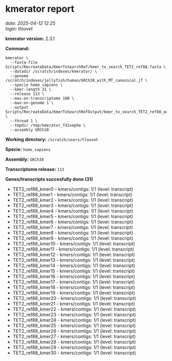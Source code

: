 # kmerator report
*date: 2025-04-12 12:25*  
*login: tlouvet*

**kmerator version:** 2.3.1

**Command:**

```
kmerator \
  --fasta-file Scripts/RecreateData/KmerToSearchRef/kmer_to_search_TET2_ref88.fasta \
  --datadir /scratch/indexes/kmerator/ \
  --genome /scratch/indexes/jellyfish/human/GRCh38_with_MT_canonical.jf \
  --specie homo_sapiens \
  --kmer-length 31 \
  --release 113 \
  --max-on-transcriptome 100 \
  --max-on-genome 1 \
  --output Scripts/RecreateData/KmerToSearchRefOutput/kmer_to_search_TET2_ref88_output \
  --thread 1 \
  --tmpdir /tmp/kmerator_fd1xephe \
  --assembly GRCh38
```

**Working directory:** `/scratch/users/tlouvet`

**Specie:** `homo_sapiens`

**Assembly:** `GRCh38`

**Transcriptome release:** `113`

**Genes/transcripts succesfully done (31)**

- TET2_ref88_kmer0 - kmers/contigs: 1/1 (level: transcript)
- TET2_ref88_kmer1 - kmers/contigs: 1/1 (level: transcript)
- TET2_ref88_kmer2 - kmers/contigs: 1/1 (level: transcript)
- TET2_ref88_kmer3 - kmers/contigs: 1/1 (level: transcript)
- TET2_ref88_kmer4 - kmers/contigs: 1/1 (level: transcript)
- TET2_ref88_kmer5 - kmers/contigs: 1/1 (level: transcript)
- TET2_ref88_kmer6 - kmers/contigs: 1/1 (level: transcript)
- TET2_ref88_kmer7 - kmers/contigs: 1/1 (level: transcript)
- TET2_ref88_kmer8 - kmers/contigs: 1/1 (level: transcript)
- TET2_ref88_kmer9 - kmers/contigs: 1/1 (level: transcript)
- TET2_ref88_kmer10 - kmers/contigs: 1/1 (level: transcript)
- TET2_ref88_kmer11 - kmers/contigs: 1/1 (level: transcript)
- TET2_ref88_kmer12 - kmers/contigs: 1/1 (level: transcript)
- TET2_ref88_kmer13 - kmers/contigs: 1/1 (level: transcript)
- TET2_ref88_kmer14 - kmers/contigs: 1/1 (level: transcript)
- TET2_ref88_kmer15 - kmers/contigs: 1/1 (level: transcript)
- TET2_ref88_kmer16 - kmers/contigs: 1/1 (level: transcript)
- TET2_ref88_kmer17 - kmers/contigs: 1/1 (level: transcript)
- TET2_ref88_kmer18 - kmers/contigs: 1/1 (level: transcript)
- TET2_ref88_kmer19 - kmers/contigs: 1/1 (level: transcript)
- TET2_ref88_kmer20 - kmers/contigs: 1/1 (level: transcript)
- TET2_ref88_kmer21 - kmers/contigs: 1/1 (level: transcript)
- TET2_ref88_kmer22 - kmers/contigs: 1/1 (level: transcript)
- TET2_ref88_kmer23 - kmers/contigs: 1/1 (level: transcript)
- TET2_ref88_kmer24 - kmers/contigs: 1/1 (level: transcript)
- TET2_ref88_kmer25 - kmers/contigs: 1/1 (level: transcript)
- TET2_ref88_kmer26 - kmers/contigs: 1/1 (level: transcript)
- TET2_ref88_kmer27 - kmers/contigs: 1/1 (level: transcript)
- TET2_ref88_kmer28 - kmers/contigs: 1/1 (level: transcript)
- TET2_ref88_kmer29 - kmers/contigs: 1/1 (level: transcript)
- TET2_ref88_kmer30 - kmers/contigs: 1/1 (level: transcript)
